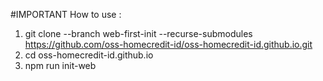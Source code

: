 #IMPORTANT
How to use :

1. git clone --branch web-first-init --recurse-submodules https://github.com/oss-homecredit-id/oss-homecredit-id.github.io.git
2. cd oss-homecredit-id.github.io
3. npm run init-web
